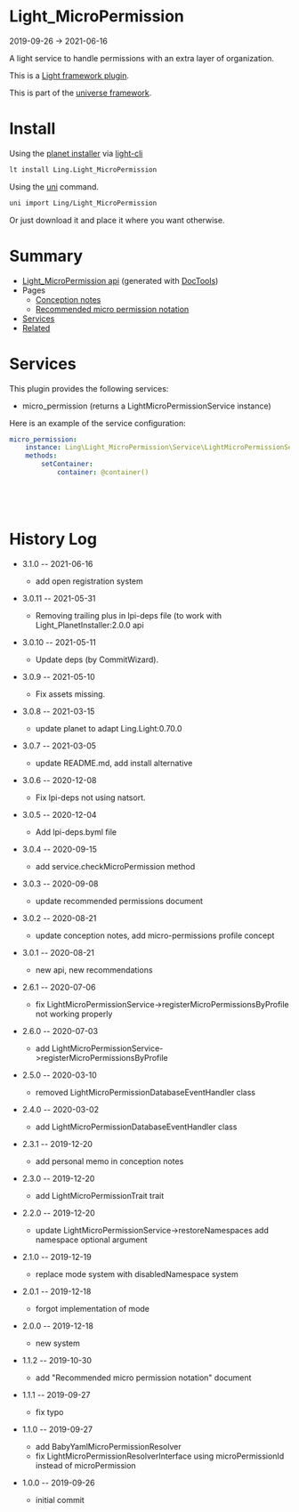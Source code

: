 Light_MicroPermission
===========
2019-09-26 -> 2021-06-16



A light service to handle permissions with an extra layer of organization.

This is a [Light framework plugin](https://github.com/lingtalfi/Light/blob/master/doc/pages/plugin.md).

This is part of the [universe framework](https://github.com/karayabin/universe-snapshot).


Install
==========
Using the [planet installer](https://github.com/lingtalfi/Light_PlanetInstaller) via [light-cli](https://github.com/lingtalfi/Light_Cli)
```bash
lt install Ling.Light_MicroPermission
```

Using the [uni](https://github.com/lingtalfi/universe-naive-importer) command.
```bash
uni import Ling/Light_MicroPermission
```

Or just download it and place it where you want otherwise.






Summary
===========
- [Light_MicroPermission api](https://github.com/lingtalfi/Light_MicroPermission/blob/master/doc/api/Ling/Light_MicroPermission.md) (generated with [DocTools](https://github.com/lingtalfi/DocTools))
- Pages
    - [Conception notes](https://github.com/lingtalfi/Light_MicroPermission/blob/master/doc/pages/conception-notes.md)
    - [Recommended micro permission notation](https://github.com/lingtalfi/Light_MicroPermission/blob/master/doc/pages/recommended-micropermission-notation.md)
- [Services](#services)
- [Related](#related)



Services
=========


This plugin provides the following services:

- micro_permission (returns a LightMicroPermissionService instance)



Here is an example of the service configuration:

```yaml
micro_permission:
    instance: Ling\Light_MicroPermission\Service\LightMicroPermissionService
    methods:
        setContainer:
            container: @container()






```






History Log
=============

- 3.1.0 -- 2021-06-16

    - add open registration system

- 3.0.11 -- 2021-05-31

    - Removing trailing plus in lpi-deps file (to work with Light_PlanetInstaller:2.0.0 api

- 3.0.10 -- 2021-05-11

    - Update deps (by CommitWizard).

- 3.0.9 -- 2021-05-10

    - Fix assets missing.

- 3.0.8 -- 2021-03-15

    - update planet to adapt Ling.Light:0.70.0

- 3.0.7 -- 2021-03-05

    - update README.md, add install alternative

- 3.0.6 -- 2020-12-08

    - Fix lpi-deps not using natsort.

- 3.0.5 -- 2020-12-04

    - Add lpi-deps.byml file

- 3.0.4 -- 2020-09-15

    - add service.checkMicroPermission method
    
- 3.0.3 -- 2020-09-08

    - update recommended permissions document
    
- 3.0.2 -- 2020-08-21

    - update conception notes, add micro-permissions profile concept
    
- 3.0.1 -- 2020-08-21

    - new api, new recommendations
    
- 2.6.1 -- 2020-07-06

    - fix LightMicroPermissionService->registerMicroPermissionsByProfile not working properly

- 2.6.0 -- 2020-07-03

    - add LightMicroPermissionService->registerMicroPermissionsByProfile
    
- 2.5.0 -- 2020-03-10

    - removed LightMicroPermissionDatabaseEventHandler class
    
- 2.4.0 -- 2020-03-02

    - add LightMicroPermissionDatabaseEventHandler class
    
- 2.3.1 -- 2019-12-20

    - add personal memo in conception notes
    
- 2.3.0 -- 2019-12-20

    - add LightMicroPermissionTrait trait
    
- 2.2.0 -- 2019-12-20

    - update LightMicroPermissionService->restoreNamespaces add namespace optional argument

- 2.1.0 -- 2019-12-19

    - replace mode system with disabledNamespace system
    
- 2.0.1 -- 2019-12-18

    - forgot implementation of mode
    
- 2.0.0 -- 2019-12-18

    - new system
    
- 1.1.2 -- 2019-10-30

    - add "Recommended micro permission notation" document
    
- 1.1.1 -- 2019-09-27

    - fix typo
    
- 1.1.0 -- 2019-09-27

    - add BabyYamlMicroPermissionResolver
    - fix LightMicroPermissionResolverInterface using microPermissionId instead of microPermission
    
- 1.0.0 -- 2019-09-26

    - initial commit